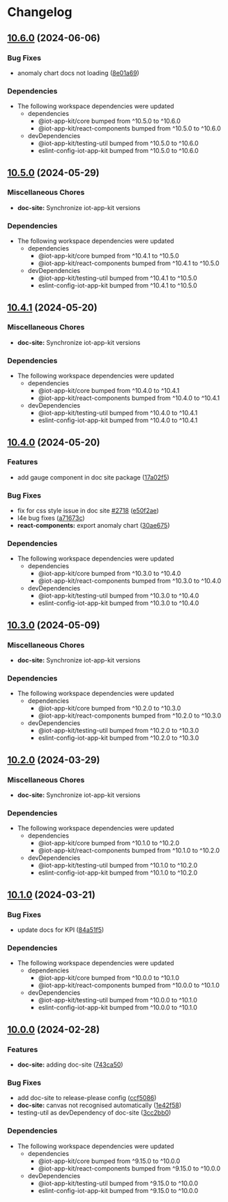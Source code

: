 # Changelog

## [10.6.0](https://github.com/awslabs/iot-app-kit/compare/doc-site-v10.5.0...doc-site-v10.6.0) (2024-06-06)


### Bug Fixes

* anomaly chart docs not loading ([8e01a69](https://github.com/awslabs/iot-app-kit/commit/8e01a69f48b0632b80cb432f6a5f0decdf3301d4))


### Dependencies

* The following workspace dependencies were updated
  * dependencies
    * @iot-app-kit/core bumped from ^10.5.0 to ^10.6.0
    * @iot-app-kit/react-components bumped from ^10.5.0 to ^10.6.0
  * devDependencies
    * @iot-app-kit/testing-util bumped from ^10.5.0 to ^10.6.0
    * eslint-config-iot-app-kit bumped from ^10.5.0 to ^10.6.0

## [10.5.0](https://github.com/awslabs/iot-app-kit/compare/doc-site-v10.4.1...doc-site-v10.5.0) (2024-05-29)


### Miscellaneous Chores

* **doc-site:** Synchronize iot-app-kit versions


### Dependencies

* The following workspace dependencies were updated
  * dependencies
    * @iot-app-kit/core bumped from ^10.4.1 to ^10.5.0
    * @iot-app-kit/react-components bumped from ^10.4.1 to ^10.5.0
  * devDependencies
    * @iot-app-kit/testing-util bumped from ^10.4.1 to ^10.5.0
    * eslint-config-iot-app-kit bumped from ^10.4.1 to ^10.5.0

## [10.4.1](https://github.com/awslabs/iot-app-kit/compare/doc-site-v10.4.0...doc-site-v10.4.1) (2024-05-20)


### Miscellaneous Chores

* **doc-site:** Synchronize iot-app-kit versions


### Dependencies

* The following workspace dependencies were updated
  * dependencies
    * @iot-app-kit/core bumped from ^10.4.0 to ^10.4.1
    * @iot-app-kit/react-components bumped from ^10.4.0 to ^10.4.1
  * devDependencies
    * @iot-app-kit/testing-util bumped from ^10.4.0 to ^10.4.1
    * eslint-config-iot-app-kit bumped from ^10.4.0 to ^10.4.1

## [10.4.0](https://github.com/awslabs/iot-app-kit/compare/doc-site-v10.3.0...doc-site-v10.4.0) (2024-05-20)


### Features

* add gauge component in doc site package ([17a02f5](https://github.com/awslabs/iot-app-kit/commit/17a02f54ac811ab384aa6b8ad2dd4f61e0cc1514))


### Bug Fixes

* fix for css style issue in doc site [#2718](https://github.com/awslabs/iot-app-kit/issues/2718) ([e50f2ae](https://github.com/awslabs/iot-app-kit/commit/e50f2aeeee42e337e0a3327f5989f224241bdf74))
* l4e bug fixes ([a71673c](https://github.com/awslabs/iot-app-kit/commit/a71673c9fbc701a5e26ed8d8c9bda191bc9b9285))
* **react-components:** export anomaly chart ([30ae675](https://github.com/awslabs/iot-app-kit/commit/30ae675d92acd26d0414f6aa2da953bc0b37d5e7))


### Dependencies

* The following workspace dependencies were updated
  * dependencies
    * @iot-app-kit/core bumped from ^10.3.0 to ^10.4.0
    * @iot-app-kit/react-components bumped from ^10.3.0 to ^10.4.0
  * devDependencies
    * @iot-app-kit/testing-util bumped from ^10.3.0 to ^10.4.0
    * eslint-config-iot-app-kit bumped from ^10.3.0 to ^10.4.0

## [10.3.0](https://github.com/awslabs/iot-app-kit/compare/doc-site-v10.2.0...doc-site-v10.3.0) (2024-05-09)


### Miscellaneous Chores

* **doc-site:** Synchronize iot-app-kit versions


### Dependencies

* The following workspace dependencies were updated
  * dependencies
    * @iot-app-kit/core bumped from ^10.2.0 to ^10.3.0
    * @iot-app-kit/react-components bumped from ^10.2.0 to ^10.3.0
  * devDependencies
    * @iot-app-kit/testing-util bumped from ^10.2.0 to ^10.3.0
    * eslint-config-iot-app-kit bumped from ^10.2.0 to ^10.3.0

## [10.2.0](https://github.com/awslabs/iot-app-kit/compare/doc-site-v10.1.0...doc-site-v10.2.0) (2024-03-29)


### Miscellaneous Chores

* **doc-site:** Synchronize iot-app-kit versions


### Dependencies

* The following workspace dependencies were updated
  * dependencies
    * @iot-app-kit/core bumped from ^10.1.0 to ^10.2.0
    * @iot-app-kit/react-components bumped from ^10.1.0 to ^10.2.0
  * devDependencies
    * @iot-app-kit/testing-util bumped from ^10.1.0 to ^10.2.0
    * eslint-config-iot-app-kit bumped from ^10.1.0 to ^10.2.0

## [10.1.0](https://github.com/awslabs/iot-app-kit/compare/doc-site-v10.0.0...doc-site-v10.1.0) (2024-03-21)


### Bug Fixes

* update docs for KPI ([84a51f5](https://github.com/awslabs/iot-app-kit/commit/84a51f51c71527a4ffec72fbffb118f6e0b7f67d))


### Dependencies

* The following workspace dependencies were updated
  * dependencies
    * @iot-app-kit/core bumped from ^10.0.0 to ^10.1.0
    * @iot-app-kit/react-components bumped from ^10.0.0 to ^10.1.0
  * devDependencies
    * @iot-app-kit/testing-util bumped from ^10.0.0 to ^10.1.0
    * eslint-config-iot-app-kit bumped from ^10.0.0 to ^10.1.0

## [10.0.0](https://github.com/awslabs/iot-app-kit/compare/doc-site-v9.15.0...doc-site-v10.0.0) (2024-02-28)


### Features

* **doc-site:** adding doc-site ([743ca50](https://github.com/awslabs/iot-app-kit/commit/743ca509649a31f11334fbbd2785cce1dbb4b735))


### Bug Fixes

* add doc-site to release-please config ([ccf5086](https://github.com/awslabs/iot-app-kit/commit/ccf5086fc9ef362e7c61c4d02cb3e88aa20b21c5))
* **doc-site:** canvas not recognised automatically ([1e42f58](https://github.com/awslabs/iot-app-kit/commit/1e42f5872f863349b51264526d4b74271e811412))
* testing-util as devDependency of doc-site ([3cc2bb0](https://github.com/awslabs/iot-app-kit/commit/3cc2bb08294244c3f6fd15800892d6402894b434))


### Dependencies

* The following workspace dependencies were updated
  * dependencies
    * @iot-app-kit/core bumped from ^9.15.0 to ^10.0.0
    * @iot-app-kit/react-components bumped from ^9.15.0 to ^10.0.0
  * devDependencies
    * @iot-app-kit/testing-util bumped from ^9.15.0 to ^10.0.0
    * eslint-config-iot-app-kit bumped from ^9.15.0 to ^10.0.0
